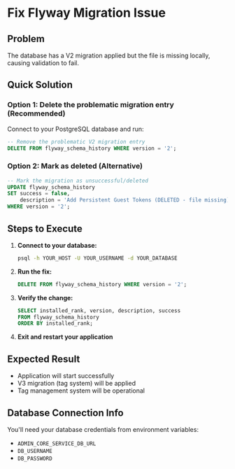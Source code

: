 # Fix Flyway Migration Issue

## Problem
The database has a V2 migration applied but the file is missing locally, causing validation to fail.

## Quick Solution

### Option 1: Delete the problematic migration entry (Recommended)
Connect to your PostgreSQL database and run:

```sql
-- Remove the problematic V2 migration entry
DELETE FROM flyway_schema_history WHERE version = '2';
```

### Option 2: Mark as deleted (Alternative)
```sql
-- Mark the migration as unsuccessful/deleted
UPDATE flyway_schema_history 
SET success = false, 
    description = 'Add Persistent Guest Tokens (DELETED - file missing)'
WHERE version = '2';
```

## Steps to Execute

1. **Connect to your database:**
   ```bash
   psql -h YOUR_HOST -U YOUR_USERNAME -d YOUR_DATABASE
   ```

2. **Run the fix:**
   ```sql
   DELETE FROM flyway_schema_history WHERE version = '2';
   ```

3. **Verify the change:**
   ```sql
   SELECT installed_rank, version, description, success 
   FROM flyway_schema_history 
   ORDER BY installed_rank;
   ```

4. **Exit and restart your application**

## Expected Result
- Application will start successfully
- V3 migration (tag system) will be applied
- Tag management system will be operational

## Database Connection Info
You'll need your database credentials from environment variables:
- `ADMIN_CORE_SERVICE_DB_URL`
- `DB_USERNAME` 
- `DB_PASSWORD`
